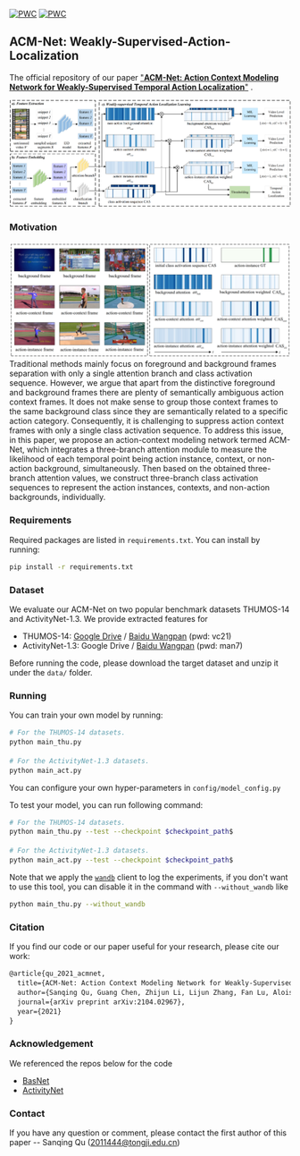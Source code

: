 [![PWC](https://img.shields.io/endpoint.svg?url=https://paperswithcode.com/badge/acm-net-action-context-modeling-network-for/weakly-supervised-action-localization-on-1)](https://paperswithcode.com/sota/weakly-supervised-action-localization-on-1?p=acm-net-action-context-modeling-network-for)
[![PWC](https://img.shields.io/endpoint.svg?url=https://paperswithcode.com/badge/acm-net-action-context-modeling-network-for/weakly-supervised-action-localization-on)](https://paperswithcode.com/sota/weakly-supervised-action-localization-on?p=acm-net-action-context-modeling-network-for)

## ACM-Net: Weakly-Supervised-Action-Localization
The  official repository of our paper ["**ACM-Net: Action Context Modeling Network for Weakly-Supervised Temporal Action Localization**"](https://arxiv.org/pdf/2104.02967.pdf) .

![](./figs/framework.png)

### Motivation

![](./figs/motivation.png)
Traditional methods mainly focus on foreground and background frames separation with only a single attention branch and class activation sequence. However, we argue that apart from the distinctive foreground and background frames there are plenty of semantically ambiguous action context frames. It does not make sense to group those context frames to the same background class since they are semantically related to a specific action category. Consequently, it is challenging to suppress action context frames with only a single class activation sequence. To address this issue, in this paper, we propose an action-context modeling network termed ACM-Net, which integrates a three-branch attention module to measure the likelihood of each temporal point being action instance, context, or non-action background, simultaneously. Then based on the obtained three-branch attention values, we construct three-branch class activation sequences to represent the action instances, contexts, and non-action backgrounds, individually. 

### Requirements

Required packages are listed in `requirements.txt`. You can install by running:

```bash
pip install -r requirements.txt
```

### Dataset

We evaluate our ACM-Net on two popular benchmark datasets THUMOS-14 and ActivityNet-1.3. We provide extracted features for

- THUMOS-14: [Google Drive](https://drive.google.com/drive/folders/1C4YG01X9IIT1a568wMM8fgm4k4xTC2EQ?usp=sharing) /  [Baidu Wangpan](https://pan.baidu.com/s/1rt8szoDspzJ5SjpcjccFXg) (pwd: vc21)
- ActivityNet-1.3: Google Drive /  [Baidu Wangpan](https://pan.baidu.com/s/1FB4vb8JSBkKqCGD_bqCtYg) (pwd: man7)

Before running the code, please download the target dataset and unzip it under the `data/` folder.

### Running

You can train your own model by running:

```bash
# For the THUMOS-14 datasets.
python main_thu.py

# For the ActivityNet-1.3 datasets.
python main_act.py
```

You can configure your own hyper-parameters in `config/model_config.py` 

To test your model, you can run following command:

```bash
# For the THUMOS-14 datasets.
python main_thu.py --test --checkpoint $checkpoint_path$

# For the ActivityNet-1.3 datasets.
python main_act.py --test --checkpoint $checkpoint_path$
```

Note that we apply the [`wandb`](https://github.com/wandb/client) client to log the experiments, if you don't want to use this tool, you can disable it in the command with   `--without_wandb` like 

```bash
python main_thu.py --without_wandb
```

### Citation

If you find our code or our paper useful for your research, please cite our work:

```latex
@article{qu_2021_acmnet,
  title={ACM-Net: Action Context Modeling Network for Weakly-Supervised Temporal Action Localization},
  author={Sanqing Qu, Guang Chen, Zhijun Li, Lijun Zhang, Fan Lu, Alois Knoll},
  journal={arXiv preprint arXiv:2104.02967},
  year={2021}
}
```

### Acknowledgement

We referenced the repos below for the code

- [BasNet](https://github.com/Pilhyeon/BaSNet-pytorch)
- [ActivityNet](https://github.com/activitynet/ActivityNet)

### Contact

If you have any question or comment, please contact the first author of this paper -- Sanqing Qu (2011444@tongji.edu.cn)

